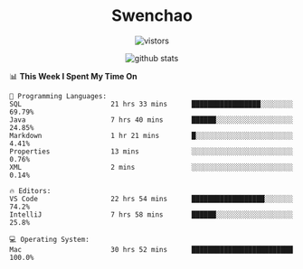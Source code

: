 <h1 align="center">Swenchao</h3>

<p align="center">
  <img src="https://visitor-badge.glitch.me/badge?page_id=Swenchao" alt="vistors" />
</p>

<p align="center">
  <img src="https://github-readme-stats.vercel.app/api?username=Swenchao&count_private=true&show_icons=true&theme=vue-dark&hide_title=true" alt="github stats" />
</p>

<!--START_SECTION:waka-->
📊 **This Week I Spent My Time On** 

```text
💬 Programming Languages: 
SQL                      21 hrs 33 mins      █████████████████░░░░░░░░   69.79% 
Java                     7 hrs 40 mins       ██████░░░░░░░░░░░░░░░░░░░   24.85% 
Markdown                 1 hr 21 mins        █░░░░░░░░░░░░░░░░░░░░░░░░   4.41% 
Properties               13 mins             ░░░░░░░░░░░░░░░░░░░░░░░░░   0.76% 
XML                      2 mins              ░░░░░░░░░░░░░░░░░░░░░░░░░   0.14%

🔥 Editors: 
VS Code                  22 hrs 54 mins      ██████████████████░░░░░░░   74.2% 
IntelliJ                 7 hrs 58 mins       ██████░░░░░░░░░░░░░░░░░░░   25.8%

💻 Operating System: 
Mac                      30 hrs 52 mins      █████████████████████████   100.0%

```


<!--END_SECTION:waka-->

